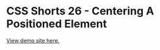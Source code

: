 # CSS Shorts 26 - Centering A Positioned Element

[View demo site here.](https://webdevtuts.github.io/css_shorts_26_centering_a_positioned_element/)
